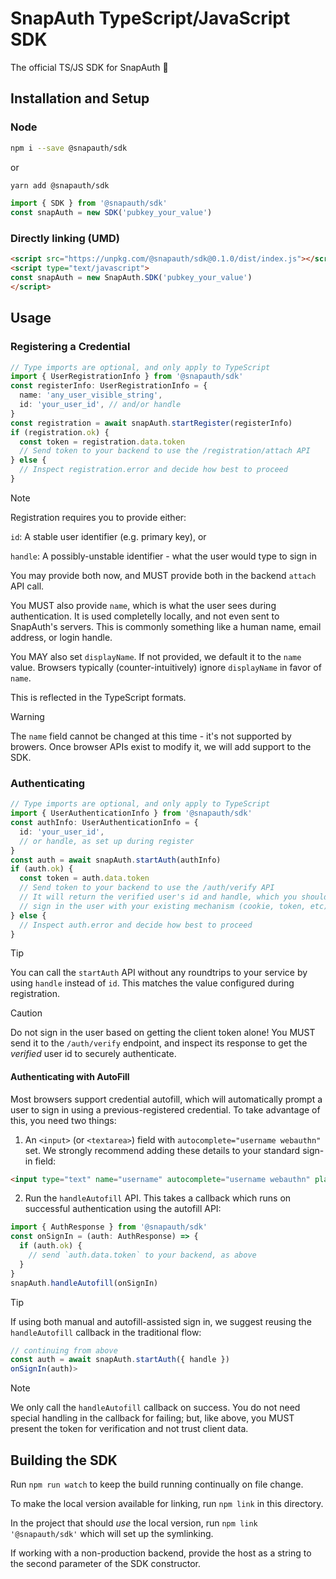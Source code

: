 # SnapAuth TypeScript/JavaScript SDK

The official TS/JS SDK for SnapAuth 🫰

## Installation and Setup
### Node
```bash
npm i --save @snapauth/sdk
```
or
```bash
yarn add @snapauth/sdk
```

```typescript
import { SDK } from '@snapauth/sdk'
const snapAuth = new SDK('pubkey_your_value')
```

### Directly linking (UMD)
```html
<script src="https://unpkg.com/@snapauth/sdk@0.1.0/dist/index.js"></script>
<script type="text/javascript">
const snapAuth = new SnapAuth.SDK('pubkey_your_value')
</script>
```

## Usage
### Registering a Credential
```typescript
// Type imports are optional, and only apply to TypeScript
import { UserRegistrationInfo } from '@snapauth/sdk'
const registerInfo: UserRegistrationInfo = {
  name: 'any_user_visible_string',
  id: 'your_user_id', // and/or handle
}
const registration = await snapAuth.startRegister(registerInfo)
if (registration.ok) {
  const token = registration.data.token
  // Send token to your backend to use the /registration/attach API
} else {
  // Inspect registration.error and decide how best to proceed
}

```
> [!NOTE]
> Registration requires you to provide either:
>
>   `id`: A stable user identifier (e.g. primary key), or
>
>   `handle`: A possibly-unstable identifier - what the user would type to sign in
>
> You may provide both now, and MUST provide both in the backend `attach` API call.
>
> You MUST also provide `name`, which is what the user sees during authentication.
> It is used completelly locally, and not even sent to SnapAuth's servers.
> This is commonly something like a human name, email address, or login handle.
>
> You MAY also set `displayName`.
> If not provided, we default it to the `name` value.
> Browsers typically (counter-intuitively) ignore `displayName` in favor of `name`.
>
> This is reflected in the TypeScript formats.

> [!WARNING]
> The `name` field cannot be changed at this time - it's not supported by browers.
> Once browser APIs exist to modify it, we will add support to the SDK.


### Authenticating

```typescript
// Type imports are optional, and only apply to TypeScript
import { UserAuthenticationInfo } from '@snapauth/sdk'
const authInfo: UserAuthenticationInfo = {
  id: 'your_user_id',
  // or handle, as set up during register
}
const auth = await snapAuth.startAuth(authInfo)
if (auth.ok) {
  const token = auth.data.token
  // Send token to your backend to use the /auth/verify API
  // It will return the verified user's id and handle, which you should use to
  // sign in the user with your existing mechanism (cookie, token, etc)
} else {
  // Inspect auth.error and decide how best to proceed
}
```

> [!TIP]
> You can call the `startAuth` API without any roundtrips to your service by using `handle` instead of `id`.
> This matches the value configured during registration.

> [!CAUTION]
> Do not sign in the user based on getting the client token alone!
> You MUST send it to the `/auth/verify` endpoint, and inspect its response to get the _verified_ user id to securely authenticate.

#### Authenticating with AutoFill

Most browsers support credential autofill, which will automatically prompt a user to sign in using a previous-registered credential.
To take advantage of this, you need two things:

1) An `<input>` (or `<textarea>`) field with `autocomplete="username webauthn"` set. We strongly recommend adding these details to your standard sign-in field:
```html
<input type="text" name="username" autocomplete="username webauthn" placeholder="Username" />
```

2) Run the `handleAutofill` API. This takes a callback which runs on successful authentication using the autofill API:
```typescript
import { AuthResponse } from '@snapauth/sdk'
const onSignIn = (auth: AuthResponse) => {
  if (auth.ok) {
    // send `auth.data.token` to your backend, as above
  }
}
snapAuth.handleAutofill(onSignIn)
```

> [!TIP]
> If using both manual and autofill-assisted sign in, we suggest reusing the `handleAutofill` callback in the traditional flow:
> ```typescript
> // continuing from above
> const auth = await snapAuth.startAuth({ handle })
> onSignIn(auth)> 
> ```

> [!NOTE]
> We only call the `handleAutofill` callback on success.
> You do not need special handling in the callback for failing; but, like above, you MUST present the token for verification and not trust client data.

## Building the SDK

Run `npm run watch` to keep the build running continually on file change.

To make the local version available for linking, run `npm link` in this directory.

In the project that should _use_ the local version, run `npm link '@snapauth/sdk'` which will set up the symlinking.

If working with a non-production backend, provide the host as a string to the second parameter of the SDK constructor.

